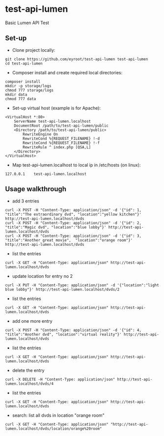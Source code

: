 # test-api-lumen

Basic Lumen API Test

## Set-up

* Clone project locally:
```
git clone https://github.com/eyroot/test-api-lumen test-api-lumen
cd test-api-lumen
```

* Composer install and create required local directories:
```
composer install
mkdir -p storage/logs
chmod 777 storage/logs
mkdir data
chmod 777 data
```

* Set-up virtual host (example is for Apache):
```
<VirtualHost *:80>
	ServerName test-api-lumen.localhost
	DocumentRoot /path/to/test-api-lumen/public
	<Directory /path/to/test-api-lumen/public>
		RewriteEngine On
		RewriteCond %{REQUEST_FILENAME} !-d
		RewriteCond %{REQUEST_FILENAME} !-f
		RewriteRule ^ index.php [QSA,L]
	</Directory>
</VirtualHost>
```

* Map test-api-lumen.localhost to local ip in /etc/hosts (on linux):
```
127.0.0.1    test-api-lumen.localhost
```

## Usage walkthrough

* add 3 entries
```
curl -X POST -H "Content-Type: application/json" -d '{"id": 1, "title":"The extraordinary dvd", "location":"yellow kitchen"}' http://test-api-lumen.localhost/dvds
curl -X POST -H "Content-Type: application/json" -d '{"id": 2, "title":"Magic dvd", "location":"blue lobby"}' http://test-api-lumen.localhost/dvds
curl -X POST -H "Content-Type: application/json" -d '{"id": 3, "title":"Another great movie",  "location":"orange room"}' http://test-api-lumen.localhost/dvds
```

* list the entries
```
curl -X GET -H "Content-Type: application/json" http://test-api-lumen.localhost/dvds
```

* update location for entry no 2
```
curl -X PUT -H "Content-Type: application/json" -d '{"location":"light blue lobby"}' http://test-api-lumen.localhost/dvds/2
```

* list the entries
```
curl -X GET -H "Content-Type: application/json" http://test-api-lumen.localhost/dvds
```

* add one more entry
```
curl -X POST -H "Content-Type: application/json" -d '{"id": 4, "title":"Another dvd", "location":"virtual reality"}' http://test-api-lumen.localhost/dvds
```

* list the entries
```
curl -X GET -H "Content-Type: application/json" http://test-api-lumen.localhost/dvds
```

* delete the entry
```
curl -X DELETE -H "Content-Type: application/json" http://test-api-lumen.localhost/dvds/4
```

* list the entries
```
curl -X GET -H "Content-Type: application/json" http://test-api-lumen.localhost/dvds
```

* search: list all dvds in location "orange room"
```
curl -X GET -H "Content-Type: application/json" "http://test-api-lumen.localhost/dvds/location/orange%20room"
```
